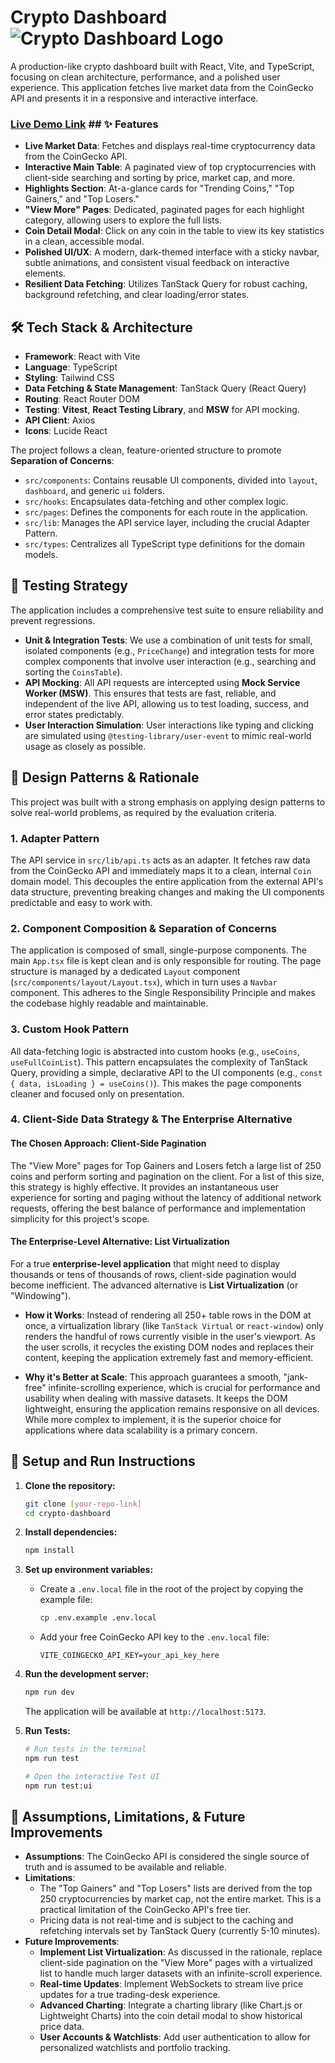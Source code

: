 # Crypto Dashboard ![Crypto Dashboard Logo]()

A production-like crypto dashboard built with React, Vite, and TypeScript, focusing on clean architecture, performance, and a polished user experience. This application fetches live market data from the CoinGecko API and presents it in a responsive and interactive interface.

### [Live Demo Link]() ## ✨ Features

* **Live Market Data**: Fetches and displays real-time cryptocurrency data from the CoinGecko API.
* **Interactive Main Table**: A paginated view of top cryptocurrencies with client-side searching and sorting by price, market cap, and more.
* **Highlights Section**: At-a-glance cards for "Trending Coins," "Top Gainers," and "Top Losers."
* **"View More" Pages**: Dedicated, paginated pages for each highlight category, allowing users to explore the full lists.
* **Coin Detail Modal**: Click on any coin in the table to view its key statistics in a clean, accessible modal.
* **Polished UI/UX**: A modern, dark-themed interface with a sticky navbar, subtle animations, and consistent visual feedback on interactive elements.
* **Resilient Data Fetching**: Utilizes TanStack Query for robust caching, background refetching, and clear loading/error states.

## 🛠️ Tech Stack & Architecture

* **Framework**: React with Vite
* **Language**: TypeScript
* **Styling**: Tailwind CSS
* **Data Fetching & State Management**: TanStack Query (React Query)
* **Routing**: React Router DOM
* **Testing**: **Vitest**, **React Testing Library**, and **MSW** for API mocking.
* **API Client**: Axios
* **Icons**: Lucide React

The project follows a clean, feature-oriented structure to promote **Separation of Concerns**:
* `src/components`: Contains reusable UI components, divided into `layout`, `dashboard`, and generic `ui` folders.
* `src/hooks`: Encapsulates data-fetching and other complex logic.
* `src/pages`: Defines the components for each route in the application.
* `src/lib`: Manages the API service layer, including the crucial Adapter Pattern.
* `src/types`: Centralizes all TypeScript type definitions for the domain models.

## 🧪 Testing Strategy

The application includes a comprehensive test suite to ensure reliability and prevent regressions.

* **Unit & Integration Tests**: We use a combination of unit tests for small, isolated components (e.g., `PriceChange`) and integration tests for more complex components that involve user interaction (e.g., searching and sorting the `CoinsTable`).
* **API Mocking**: All API requests are intercepted using **Mock Service Worker (MSW)**. This ensures that tests are fast, reliable, and independent of the live API, allowing us to test loading, success, and error states predictably.
* **User Interaction Simulation**: User interactions like typing and clicking are simulated using `@testing-library/user-event` to mimic real-world usage as closely as possible.

## 🧠 Design Patterns & Rationale

This project was built with a strong emphasis on applying design patterns to solve real-world problems, as required by the evaluation criteria.

### 1. Adapter Pattern
The API service in `src/lib/api.ts` acts as an adapter. It fetches raw data from the CoinGecko API and immediately maps it to a clean, internal `Coin` domain model. This decouples the entire application from the external API's data structure, preventing breaking changes and making the UI components predictable and easy to work with.

### 2. Component Composition & Separation of Concerns
The application is composed of small, single-purpose components. The main `App.tsx` file is kept clean and is only responsible for routing. The page structure is managed by a dedicated `Layout` component (`src/components/layout/Layout.tsx`), which in turn uses a `Navbar` component. This adheres to the Single Responsibility Principle and makes the codebase highly readable and maintainable.

### 3. Custom Hook Pattern
All data-fetching logic is abstracted into custom hooks (e.g., `useCoins`, `useFullCoinList`). This pattern encapsulates the complexity of TanStack Query, providing a simple, declarative API to the UI components (e.g., `const { data, isLoading } = useCoins()`). This makes the page components cleaner and focused only on presentation.

### 4. Client-Side Data Strategy & The Enterprise Alternative

#### The Chosen Approach: Client-Side Pagination
The "View More" pages for Top Gainers and Losers fetch a large list of 250 coins and perform sorting and pagination on the client. For a list of this size, this strategy is highly effective. It provides an instantaneous user experience for sorting and paging without the latency of additional network requests, offering the best balance of performance and implementation simplicity for this project's scope.

#### The Enterprise-Level Alternative: List Virtualization
For a true **enterprise-level application** that might need to display thousands or tens of thousands of rows, client-side pagination would become inefficient. The advanced alternative is **List Virtualization** (or "Windowing").

* **How it Works**: Instead of rendering all 250+ table rows in the DOM at once, a virtualization library (like `TanStack Virtual` or `react-window`) only renders the handful of rows currently visible in the user's viewport. As the user scrolls, it recycles the existing DOM nodes and replaces their content, keeping the application extremely fast and memory-efficient.

* **Why it's Better at Scale**: This approach guarantees a smooth, "jank-free" infinite-scrolling experience, which is crucial for performance and usability when dealing with massive datasets. It keeps the DOM lightweight, ensuring the application remains responsive on all devices. While more complex to implement, it is the superior choice for applications where data scalability is a primary concern.

## 🚀 Setup and Run Instructions

1.  **Clone the repository:**
    ```bash
    git clone [your-repo-link]
    cd crypto-dashboard
    ```

2.  **Install dependencies:**
    ```bash
    npm install
    ```

3.  **Set up environment variables:**
    * Create a `.env.local` file in the root of the project by copying the example file:
        ```bash
        cp .env.example .env.local
        ```
    * Add your free CoinGecko API key to the `.env.local` file:
        ```
        VITE_COINGECKO_API_KEY=your_api_key_here
        ```

4.  **Run the development server:**
    ```bash
    npm run dev
    ```
    The application will be available at `http://localhost:5173`.

5.  **Run Tests:**
    ```bash
    # Run tests in the terminal
    npm run test

    # Open the interactive Test UI
    npm run test:ui
    ```

## 📝 Assumptions, Limitations, & Future Improvements

* **Assumptions**: The CoinGecko API is considered the single source of truth and is assumed to be available and reliable.
* **Limitations**:
    * The "Top Gainers" and "Top Losers" lists are derived from the top 250 cryptocurrencies by market cap, not the entire market. This is a practical limitation of the CoinGecko API's free tier.
    * Pricing data is not real-time and is subject to the caching and refetching intervals set by TanStack Query (currently 5-10 minutes).
* **Future Improvements**:
    * **Implement List Virtualization**: As discussed in the rationale, replace client-side pagination on the "View More" pages with a virtualized list to handle much larger datasets with an infinite-scroll experience.
    * **Real-time Updates**: Implement WebSockets to stream live price updates for a true trading-desk experience.
    * **Advanced Charting**: Integrate a charting library (like Chart.js or Lightweight Charts) into the coin detail modal to show historical price data.
    * **User Accounts & Watchlists**: Add user authentication to allow for personalized watchlists and portfolio tracking.